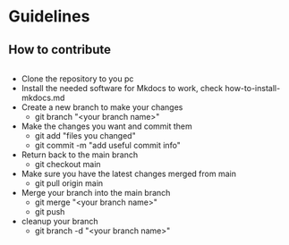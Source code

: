 # Guidelines

## How to contribute

``` { .yaml .copy}
```
- Clone the repository to you pc
- Install the needed software for Mkdocs to work, check
  how-to-install-mkdocs.md
- Create a new branch to make your changes
    - git branch "<your branch name\>"
- Make the changes you want and commit them
    - git add "files you changed"
    - git commit -m "add useful commit info"
- Return back to the main branch
    - git checkout main
- Make sure you have the latest changes merged from main
    - git pull origin main
- Merge your branch into the main branch
    - git merge "<your branch name\>"
    - git push
- cleanup your branch
    - git branch -d "<your branch name\>"
```
```
